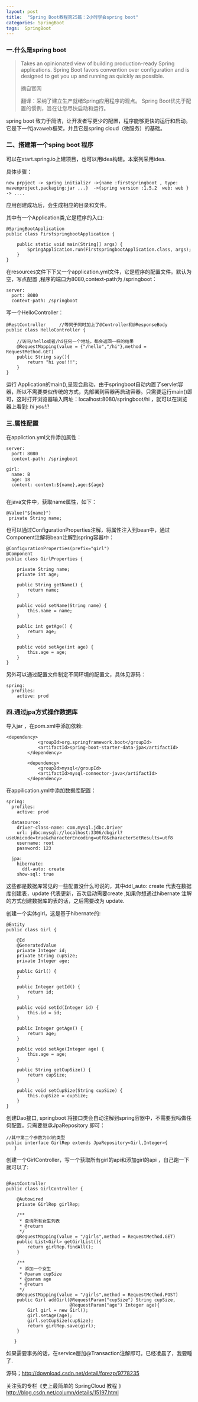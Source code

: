 ```yaml
---
layout: post
title:  "Spring Boot教程第25篇：2小时学会spring boot"
categories: SpringBoot
tags:  SpringBoot
---
```





### 一.什么是spring boot 

> Takes an opinionated view of building production-ready Spring applications. Spring Boot favors convention over configuration and is designed to get you up and running as quickly as possible.
> 
>   摘自官网
> 
> 翻译：采纳了建立生产就绪Spring应用程序的观点。 Spring Boot优先于配置的惯例，旨在让您尽快启动和运行。
> 

<!--more-->


spring boot 致力于简洁，让开发者写更少的配置，程序能够更快的运行和启动。它是下一代javaweb框架，并且它是spring cloud（微服务）的基础。

### 二、搭建第一个sping  boot 程序

可以在start.spring.io上建项目，也可以用idea构建。本案列采用idea.

具体步骤：

```
new prpject -> spring initializr ->{name :firstspringboot , type: mavenproject,packaging:jar ,..}  ->{spring version :1.5.2  web: web } -> ....

```

应用创建成功后，会生成相应的目录和文件。

其中有一个Application类,它是程序的入口:

```
@SpringBootApplication
public class FirstspringbootApplication {

	public static void main(String[] args) {
		SpringApplication.run(FirstspringbootApplication.class, args);
	}
}
```

在resources文件下下又一个application.yml文件，它是程序的配置文件。默认为空，写点配置 ,程序的端口为8080,context-path为  /springboot：

```
server:
  port: 8080
  context-path: /springboot

```

写一个HelloController：

```
@RestController     //等同于同时加上了@Controller和@ResponseBody
public class HelloController {
   
    //访问/hello或者/hi任何一个地址，都会返回一样的结果
    @RequestMapping(value = {"/hello","/hi"},method = RequestMethod.GET)
    public String say(){
        return "hi you!!!";
    }
}

```
运行 Application的main(),呈现会启动，由于springboot自动内置了servlet容器，所以不需要类似传统的方式，先部署到容器再启动容器。只需要运行main()即可，这时打开浏览器输入网址：localhost:8080/springboot/hi  ，就可以在浏览器上看到: *hi you!!!*


### 三.属性配置

在appliction.yml文件添加属性：

```  
server:
  port: 8080
  context-path: /springboot

girl:
  name: B
  age: 18
  content: content:${name},age:${age}
  
```
在java文件中，获取name属性，如下：

```
@Value("${name}")
 private String name;
```

也可以通过ConfigurationProperties注解，将属性注入到bean中，通过Component注解将bean注解到spring容器中：

```
@ConfigurationProperties(prefix="girl")
@Component
public class GirlProperties {

    private String name;
    private int age;

    public String getName() {
        return name;
    }

    public void setName(String name) {
        this.name = name;
    }

    public int getAge() {
        return age;
    }

    public void setAge(int age) {
        this.age = age;
    }
}

```

另外可以通过配置文件制定不同环境的配置文，具体见源码：

```
spring:
  profiles:
    active: prod

```
### 四.通过jpa方式操作数据库

导入jar ，在pom.xml中添加依赖:

```
<dependency>
			<groupId>org.springframework.boot</groupId>
			<artifactId>spring-boot-starter-data-jpa</artifactId>
		</dependency>

		<dependency>
			<groupId>mysql</groupId>
			<artifactId>mysql-connector-java</artifactId>
		</dependency>
```

在appilication.yml中添加数据库配置：

```
spring:
  profiles:
    active: prod
    
  datasource:
    driver-class-name: com.mysql.jdbc.Driver
    url: jdbc:mysql://localhost:3306/dbgirl?useUnicode=true&characterEncoding=utf8&characterSetResults=utf8
    username: root
    password: 123

  jpa:
    hibernate:
      ddl-auto: create
    show-sql: true
```

这些都是数据库常见的一些配置没什么可说的，其中ddl_auto: create 代表在数据库创建表，update 代表更新，首次启动需要create ,如果你想通过hibernate 注解的方式创建数据库的表的话，之后需要改为 update.

创建一个实体girl，这是基于hibernate的:

```
@Entity
public class Girl {

    @Id
    @GeneratedValue
    private Integer id;
    private String cupSize;
    private Integer age;

    public Girl() {
    }

    public Integer getId() {
        return id;
    }

    public void setId(Integer id) {
        this.id = id;
    }

    public Integer getAge() {
        return age;
    }

    public void setAge(Integer age) {
        this.age = age;
    }

    public String getCupSize() {
        return cupSize;
    }

    public void setCupSize(String cupSize) {
        this.cupSize = cupSize;
    }
}
```
创建Dao接口, springboot 将接口类会自动注解到spring容器中，不需要我吗做任何配置，只需要继承JpaRepository 即可：

```
//其中第二个参数为Id的类型
public interface GirlRep extends JpaRepository<Girl,Integer>{
   }
```


创建一个GirlController，写一个获取所有girl的api和添加girl的api ，自己跑一下就可以了:


```

@RestController
public class GirlController {

    @Autowired
    private GirlRep girlRep;

    /**
     * 查询所有女生列表
     * @return
     */
    @RequestMapping(value = "/girls",method = RequestMethod.GET)
    public List<Girl> getGirlList(){
        return girlRep.findAll();
    }

    /**
     * 添加一个女生
     * @param cupSize
     * @param age
     * @return
     */
    @RequestMapping(value = "/girls",method = RequestMethod.POST)
    public Girl addGirl(@RequestParam("cupSize") String cupSize,
                        @RequestParam("age") Integer age){
        Girl girl = new Girl();
        girl.setAge(age);
        girl.setCupSize(cupSize);
        return girlRep.save(girl);
    }
    
   } 
```

如果需要事务的话，在service层加@Transaction注解即可。已经凌晨了，我要睡了.

源码；http://download.csdn.net/detail/forezp/9778235

关注我的专栏《史上最简单的 SpringCloud 教程 》http://blog.csdn.net/column/details/15197.html
